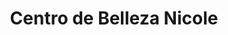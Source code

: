 ---
title: "Centro de Belleza Nicole"
url: /villa-altagracia/centro-de-belleza-nicole/
shop: peluquería
---